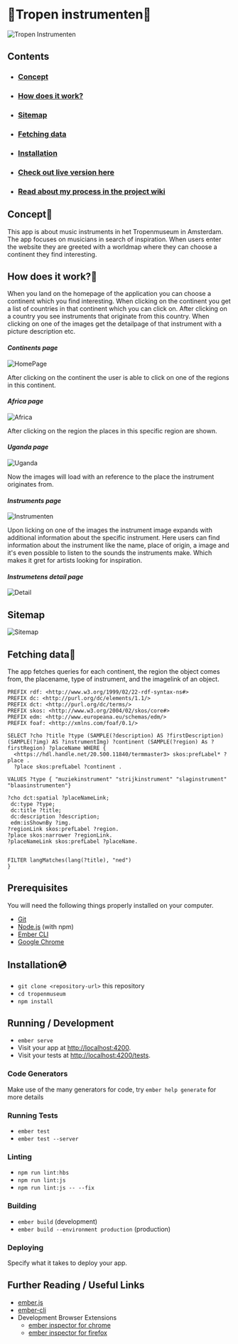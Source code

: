 # :palm_tree:Tropen instrumenten:palm_tree:

![Tropen Instrumenten](https://i.imgur.com/nDx1jd5.png)

## Contents

* ### [Concept](#Concept)
* ### [How does it work?](#How-does-it-work?)
* ### [Sitemap](#Sitemap)
* ### [Fetching data](#Fetching-data)
* ### [Installation](#Installation)
* ### [Check out live version here](https://tropeninstrumenten.herokuapp.com/continenten)
* ### [Read about my process in the project wiki](https://github.com/CountNick/frontend-applications/wiki)

## Concept:palm_tree:

This app is about music instruments in het Tropenmuseum in Amsterdam. The app focuses on musicians in search of inspiration. When users enter the website they are greeted with a worldmap where they can choose a continent they find interesting. 

## How does it work?:palm_tree:

When you land on the homepage of the application you can choose a continent which you find interesting. When clicking on the continent you get a list of countries in that continent which you can click on. After clicking on a country you see instruments that originate from this country. When clicking on one of the images get the detailpage of that instrument with a picture description etc.

#### *_Continents page_*
![HomePage](https://i.imgur.com/xcYUbTS.png)

After clicking on the continent the user is able to click on one of the regions in this continent.

#### *_Africa page_*
![Africa](https://i.imgur.com/FKjxO2v.png)

After clicking on the region the places in this specific region are shown.

#### *_Uganda page_*
![Uganda](https://i.imgur.com/N2Y4zbd.png)

Now the images will load with an reference to the place the instrument originates from.

#### *_Instruments page_*
![Instrumenten](https://i.imgur.com/AbxVDjg.png)

Upon licking on one of the images the instrument image expands with additional information about the specific instrument. Here users can find information about the instrument like the name, place of origin, a image and it's even possible to listen to the sounds the instruments make. Which makes it gret for artists looking for inspiration.

#### *_Instrumetens detail page_*
![Detail](https://i.imgur.com/fFrlfrR.png)

## Sitemap

![Sitemap](https://i.imgur.com/aIiBuVY.png)

## Fetching data:palm_tree:

The app fetches queries for each continent, the region the object comes from, the placename, type of instrument, and the imagelink of an object.

```
PREFIX rdf: <http://www.w3.org/1999/02/22-rdf-syntax-ns#>
PREFIX dc: <http://purl.org/dc/elements/1.1/>
PREFIX dct: <http://purl.org/dc/terms/>
PREFIX skos: <http://www.w3.org/2004/02/skos/core#>
PREFIX edm: <http://www.europeana.eu/schemas/edm/>
PREFIX foaf: <http://xmlns.com/foaf/0.1/>

SELECT ?cho ?title ?type (SAMPLE(?description) AS ?firstDescription) (SAMPLE(?img) AS ?instrumentImg) ?continent (SAMPLE(?region) As ?firstRegion) ?placeName WHERE {
  <https://hdl.handle.net/20.500.11840/termmaster3> skos:prefLabel* ?place .
  ?place skos:prefLabel ?continent .

VALUES ?type { "muziekinstrument" "strijkinstrument" "slaginstrument" "blaasinstrumenten"}

?cho dct:spatial ?placeNameLink;
 dc:type ?type;
 dc:title ?title;
 dc:description ?description;
 edm:isShownBy ?img.
?regionLink skos:prefLabel ?region.
?place skos:narrower ?regionLink.
?placeNameLink skos:prefLabel ?placeName.


FILTER langMatches(lang(?title), "ned")
}

```



## Prerequisites

You will need the following things properly installed on your computer.

* [Git](https://git-scm.com/)
* [Node.js](https://nodejs.org/) (with npm)
* [Ember CLI](https://ember-cli.com/)
* [Google Chrome](https://google.com/chrome/)

## Installation:cd:

* `git clone <repository-url>` this repository
* `cd tropenmuseum`
* `npm install`

## Running / Development

* `ember serve`
* Visit your app at [http://localhost:4200](http://localhost:4200).
* Visit your tests at [http://localhost:4200/tests](http://localhost:4200/tests).

### Code Generators

Make use of the many generators for code, try `ember help generate` for more details

### Running Tests

* `ember test`
* `ember test --server`

### Linting

* `npm run lint:hbs`
* `npm run lint:js`
* `npm run lint:js -- --fix`

### Building

* `ember build` (development)
* `ember build --environment production` (production)

### Deploying

Specify what it takes to deploy your app.

## Further Reading / Useful Links

* [ember.js](https://emberjs.com/)
* [ember-cli](https://ember-cli.com/)
* Development Browser Extensions
  * [ember inspector for chrome](https://chrome.google.com/webstore/detail/ember-inspector/bmdblncegkenkacieihfhpjfppoconhi)
  * [ember inspector for firefox](https://addons.mozilla.org/en-US/firefox/addon/ember-inspector/)
